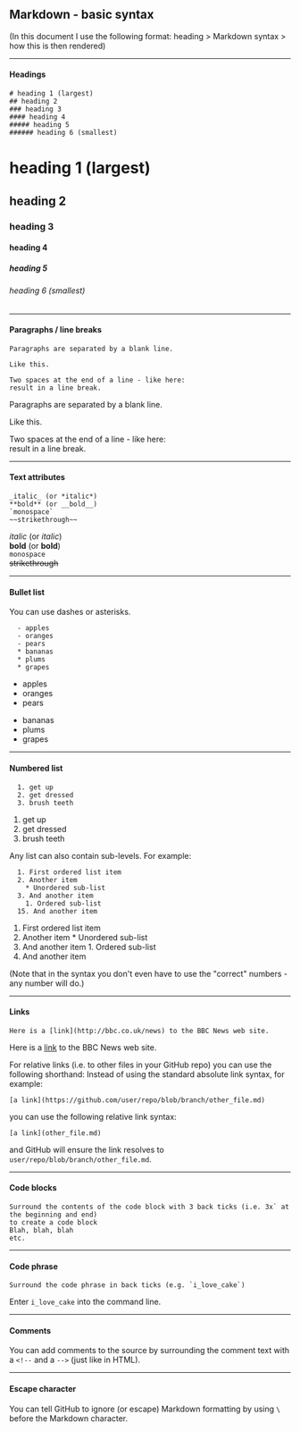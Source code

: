 ## Markdown - basic syntax
(In this document I use the following format: heading \> Markdown syntax \> how this is then rendered)

---

#### Headings
```
# heading 1 (largest)
## heading 2
### heading 3
#### heading 4
##### heading 5
###### heading 6 (smallest)
```
# heading 1 (largest)
## heading 2
### heading 3
#### heading 4
##### heading 5
###### heading 6 (smallest)

---

#### Paragraphs / line breaks
```
Paragraphs are separated by a blank line.

Like this.

Two spaces at the end of a line - like here:  
result in a line break.
```
Paragraphs are separated by a blank line.

Like this.

Two spaces at the end of a line - like here:  
result in a line break.

---

#### Text attributes
```
_italic_ (or *italic*)  
**bold** (or __bold__)  
`monospace`  
~~strikethrough~~
```
_italic_ (or *italic*)  
**bold** (or __bold__)  
`monospace`  
~~strikethrough~~

---

#### Bullet list
You can use dashes or asterisks. 
```
  - apples 
  - oranges
  - pears
  * bananas
  * plums
  * grapes
```
  - apples 
  - oranges
  - pears
  * bananas
  * plums
  * grapes

---

#### Numbered list
```
  1. get up
  2. get dressed
  3. brush teeth
```
  1. get up
  2. get dressed
  3. brush teeth

Any list can also contain sub-levels. For example:
```
  1. First ordered list item
  2. Another item
    * Unordered sub-list
  3. And another item
    1. Ordered sub-list
  15. And another item
```
  1. First ordered list item
  2. Another item
    * Unordered sub-list
  3. And another item
    1. Ordered sub-list
  15. And another item

(Note that in the syntax you don't even have to use the "correct" numbers - any number will do.)

---

#### Links
```
Here is a [link](http://bbc.co.uk/news) to the BBC News web site.
```
Here is a [link](http://bbc.co.uk/news) to the BBC News web site.

For relative links (i.e. to other files in your GitHub repo) you can use the following shorthand:
Instead of using the standard absolute link syntax, for example:
```
[a link](https://github.com/user/repo/blob/branch/other_file.md)
```
you can use the following relative link syntax:
```
[a link](other_file.md)
```
and GitHub will ensure the link resolves to `user/repo/blob/branch/other_file.md`.

---

#### Code blocks
```
Surround the contents of the code block with 3 back ticks (i.e. 3x` at the beginning and end)
to create a code block
Blah, blah, blah
etc.
```

---

#### Code phrase
```
Surround the code phrase in back ticks (e.g. `i_love_cake`)
```
Enter `i_love_cake` into the command line. 

---

#### Comments
You can add comments to the source by surrounding the comment text with a `<!--` and a `-->` (just like in HTML).

---

#### Escape character
You can tell GitHub to ignore (or escape) Markdown formatting by using `\` before the Markdown character.
